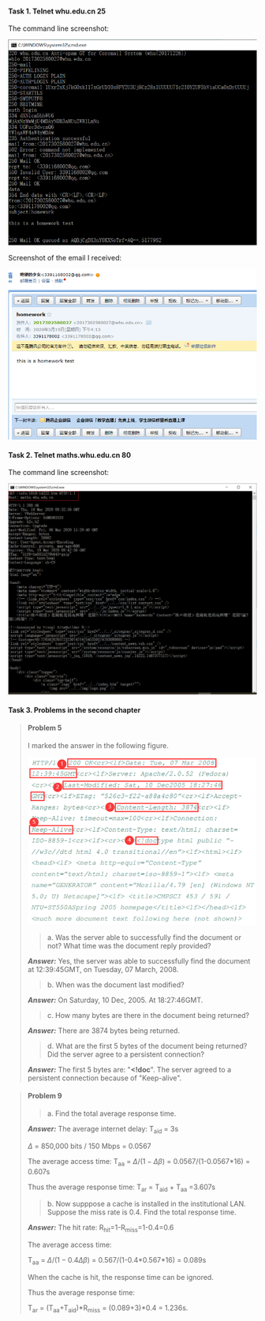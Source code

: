 #### Task 1. Telnet whu.edu.cn 25

The command line screenshot:

![task1.png](https://github.com/JULYAI/assignmentsGrade3/blob/master/images/Task1.png)

Screenshot of the email I received:

![task1(2).png](https://github.com/JULYAI/assignmentsGrade3/blob/master/images/Task1(2).png)



#### Task 2. Telnet maths.whu.edu.cn 80

The command line screenshot:

![task2.png](https://github.com/JULYAI/assignmentsGrade3/blob/master/images/Task2.png)



#### Task 3. Problems in the second chapter

> #### Problem 5
>
>  I marked the answer in the following figure.
>
> ![P5.png](https://github.com/JULYAI/assignmentsGrade3/blob/master/images/P6.png)
>
> > a. Was the server able to successfully find the document or not? What time was the document reply provided?
>
> ***Answer:*** Yes, the server was able to successfully find the document at 12:39:45GMT, on Tuesday, 07 March, 2008.
>
> > b. When was the document last modified?
>
> ***Answer:*** On Saturday, 10 Dec, 2005. At 18:27:46GMT.
>
> > c. How many bytes are there in the document being returned?
>
> ***Answer:*** There are 3874 bytes being returned.
>
> > d. What are the first 5 bytes of the document being returned? Did the server agree to a persistent connection?
>
> ***Answer:*** The first 5 bytes are: "**<!doc**". The server agreed to a persistent connection because of "Keep-alive".

> #### Problem 9
>
> > a. Find the total average response time.
>
> ***Answer:*** The average internet delay: T<sub>aid</sub> = 3s
>
> $\Delta$ = 850,000 bits / 150 Mbps = 0.0567
>
> The average access time: T<sub>aa</sub> = $\Delta/(1-\Delta\beta)$ = 0.0567/(1-0.0567*16) = 0.607s
>
> Thus the average response time: T<sub>ar</sub> = T<sub>aid</sub> + T<sub>aa</sub> =3.607s
>
> > b. Now supppose a cache is installed in the institutional LAN. Suppose the miss rate is 0.4. Find the total response time.
>
> ***Answer:*** The hit rate: R<sub>hit</sub>=1-R<sub>miss</sub>=1-0.4=0.6
>
> The average access time: 
>
> T<sub>aa</sub> = $\Delta/(1-0.4\Delta\beta)$ = 0.567/(1-0.4\*0.567\*16) = 0.089s
>
> When the cache is hit, the response time can be ignored.
>
> Thus the average response time: 
>
> T<sub>ar</sub> = (T<sub>aa</sub>+T<sub>aid</sub>)*R<sub>miss</sub> = (0.089+3)\*0.4 = 1.236s.